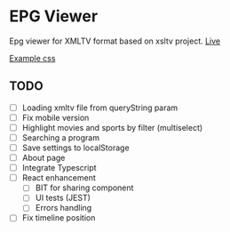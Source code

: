 # EPG Viewer

Epg viewer for XMLTV format based on xsltv project.
[Live][live]

[Example css][example_css]

## TODO

- [ ] Loading xmltv file from queryString param
- [ ] Fix mobile version
- [ ] Highlight movies and sports by filter (multiselect)
- [ ] Searching a program
- [ ] Save settings to localStorage
- [ ] About page
- [ ] Integrate Typescript
- [ ] React enhancement
  - [ ] BIT for sharing component
  - [ ] UI tests (JEST)
  - [ ] Errors handling
- [ ] Fix timeline position

[live]: https://fazzani.github.io/xviewer/docs/
[example_css]: https://codepen.io/blackstockc/pen/eJbbyb

